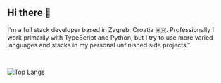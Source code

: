 ## Hi there 👋

I'm a full stack developer based in Zagreb, Croatia 🇭🇷. Professionally I work primarily with TypeScript and Python, but I try to use more varied languages and stacks in my personal unfinished side projects™.

<br />

![Top Langs](https://github-readme-stats.vercel.app/api/top-langs/?username=nitodeco&theme=transparent)

